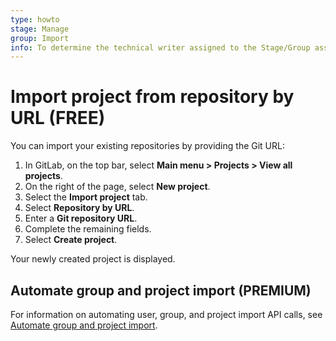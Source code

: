 ```yaml
---
type: howto
stage: Manage
group: Import
info: To determine the technical writer assigned to the Stage/Group associated with this page, see https://about.gitlab.com/handbook/engineering/ux/technical-writing/#assignments
---
```


# Import project from repository by URL **(FREE)**

You can import your existing repositories by providing the Git URL:

1. In GitLab, on the top bar, select **Main menu > Projects > View all projects**.
1. On the right of the page, select **New project**.
1. Select the **Import project** tab.
1. Select **Repository by URL**.
1. Enter a **Git repository URL**.
1. Complete the remaining fields.
1. Select **Create project**.

Your newly created project is displayed.

## Automate group and project import **(PREMIUM)**

For information on automating user, group, and project import API calls, see
[Automate group and project import](index.md#automate-group-and-project-import).
